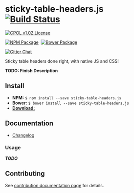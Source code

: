 sticky-table-headers.js [![Build Status](https://img.shields.io/travis/bsara/sticky-table-headers.js.svg)](https://travis-ci.org/bsara/sticky-table-headers.js?style=flat-square)
=================================================

[![CPOL v1.02 License](https://img.shields.io/badge/license-CPOL--1.02-blue.svg?style=flat-square)](https://github.com/bsara/sticky-table-headers.js/blob/master/LICENSE.md)

[![NPM Package](https://img.shields.io/npm/v/sticky-table-headers.js.svg?style=flat-square)](https://www.npmjs.com/package/sticky-table-headers.js)&nbsp;
[![Bower Package](https://img.shields.io/bower/v/sticky-table-headers.js.svg?style=flat-square)](http://bower.io/search/?q=sticky-table-headers.js)

[![Gitter Chat](https://badges.gitter.im/JOIN%20CHAT.svg)](https://gitter.im/bsara/sticky-table-headers.js)


Sticky table headers done right, with native JS and CSS!

**TODO: Finish Description**



## Install

- **NPM:** `$ npm install --save sticky-table-headers.js`
- **Bower:** `$ bower install --save sticky-table-headers.js`
- [**Download:**](https://github.com/bsara/sticky-table-headers.js/releases)



## Documentation

- [Changelog](https://github.com/bsara/sticky-table-headers.js/blob/master/CHANGELOG.md)


### Usage

***TODO***



## Contributing

See [contribution documentation page](https://github.com/bsara/sticky-table-headers.js/blob/master/CONTRIBUTING.md) for details.
